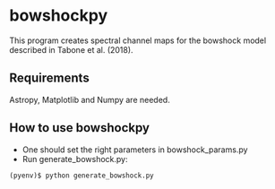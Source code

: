 # bowshockpy

This program creates spectral channel maps for the bowshock model described in Tabone et al. (2018).

## Requirements
Astropy, Matplotlib and Numpy are needed. 

## How to use bowshockpy

- One should set the right parameters in bowshock_params.py
- Run generate_bowshock.py:
 ```
 (pyenv)$ python generate_bowshock.py
 ```
